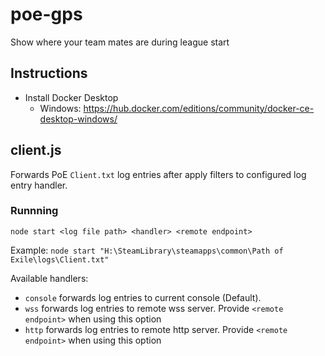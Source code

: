 # poe-gps

Show where your team mates are during league start

## Instructions

- Install Docker Desktop
  - Windows: https://hub.docker.com/editions/community/docker-ce-desktop-windows/

## client.js

Forwards PoE `Client.txt` log entries after apply filters to configured log entry handler.

### Runnning

`node start <log file path> <handler> <remote endpoint>`

Example: `node start "H:\SteamLibrary\steamapps\common\Path of Exile\logs\Client.txt"`

Available handlers:

- `console` forwards log entries to current console (Default).
- `wss` forwards log entries to remote wss server. Provide `<remote endpoint>` when using this option
- `http` forwards log entries to remote http server. Provide `<remote endpoint>` when using this option
